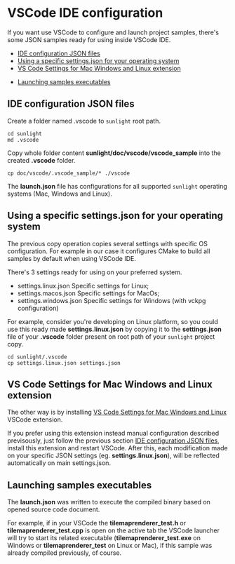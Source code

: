 # VSCode IDE configuration

If you want use VSCode to configure and launch project samples, there's some JSON samples ready for using inside VSCode IDE.

* [IDE configuration JSON files](#ide-configuration-json-files)
* [Using a specific settings.json for your operating system](#using-a-specific-settingsjson-for-your-operating-system)
* [VS Code Settings for Mac Windows and Linux extension](#vs-code-settings-for-mac-windows-and-linux-extension)
- [Launching samples executables](#launching-samples-executables)


## IDE configuration JSON files

Create a folder named .vscode to `sunlight` root path. 

```shell
cd sunlight
md .vscode
```

Copy whole folder content **sunlight/doc/vscode/vscode_sample** into the created **.vscode** folder.


```shell
cp doc/vscode/.vscode_sample/* ./vscode
```

The **launch.json** file has configurations for all supported `sunlight` operating systems (Mac, Windows and Linux).

## Using a specific settings.json for your operating system

The previous copy operation copies several settings with specific OS configuration. For example in our case it configures CMake to build all samples by default when using VSCode IDE.

There's 3 settings ready for using on your preferred system.

* settings.linux.json Specific settings for Linux;
* settings.macos.json Specific settings for MacOs;
* settings.windows.json Specific settings for Windows (with vckpg configuration)

For example, consider you're developing on Linux platform, so you could use this ready made **settings.linux.json** by copying it to the **settings.json** file of your **.vscode** folder present on root path of your `sunlight` project copy.

```shell
cd sunlight/.vscode
cp settings.linux.json settings.json
```

## VS Code Settings for Mac Windows and Linux extension

The other way is by installing [VS Code Settings for Mac Windows and Linux](https://marketplace.visualstudio.com/items?itemName=franmastromarino.vs-code-settings-os) VSCode extension.

If you prefer using this extension instead manual configuration described previsously, just follow the previous section [IDE configuration JSON files](#ide-configuration-json-files), install this extension and restart VSCode.
After this, each modification made on your specific JSON settings (eg. **settings.linux.json**), will be reflected automatically on main settings.json.  


## Launching samples executables

The **launch.json** was written to execute the compiled binary based on opened source code document.

For example, if in your VSCode the **tilemaprenderer_test.h** or **tilemaprenderer_test.cpp** is open on the active tab the VSCode launcher will try to start its related executable (**tilemaprenderer_test.exe** on Windows or **tilemaprenderer_test** on Linux or Mac), if this sample was already compiled previously, of course.

